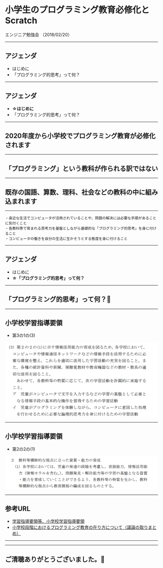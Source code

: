 # 小学生のプログラミング教育必修化とScratch
エンジニア勉強会 （2018/02/20）

---

## アジェンダ
- はじめに
- 「プログラミング的思考」って何？

---

## アジェンダ
- **☆はじめに**
- 「プログラミング的思考」って何？

---

## 2020年度から小学校でプログラミング教育が必修化されます

---

## 「プログラミング」という教科が作られる訳ではない

---

## 既存の国語、算数、理科、社会などの教科の中に組み込まれます

---

```
・身近な生活でコンピュータが活用されていることや、問題の解決には必要な手順があることに気付くこと
・各教科等で育まれる思考力を基盤としながら基礎的な「プログラミング的思考」を身に付けること
・コンピュータの働きを自分の生活に生かそうとする態度を身に付けること
```

---

## アジェンダ
- はじめに
- **☆「プログラミング的思考」って何？**

---

## 「プログラミング的思考」って何？🤔

---

## 小学校学習指導要領
- 第3の1の(3)

![第3の1の(3)](./pic1.png)

---

## 小学校学習指導要領
- 第2の2の(1)

![第2の2の(1)](./pic2.png)

---


## 参考URL
- [学習指導要領等、小学校学習指導要領](http://www.mext.go.jp/a_menu/shotou/new-cs/1384661.htm)
- [小学校段階におけるプログラミング教育の在り方について（議論の取りまとめ）](http://www.mext.go.jp/b_menu/shingi/chousa/shotou/122/attach/1372525.htm)

---

---

## ご清聴ありがとうございました。🙇
